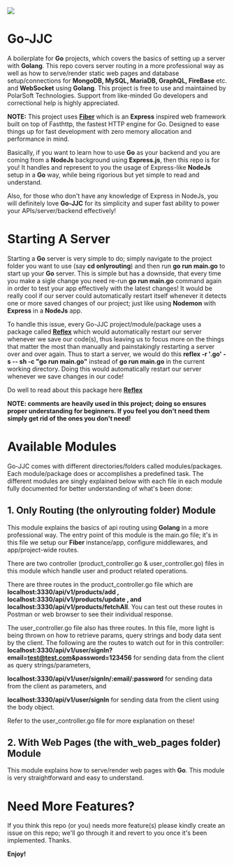 <img src="https://repository-images.githubusercontent.com/316869493/7503e080-4c38-11eb-8ae1-7a32ac35a9ce">

# Go-JJC
A boilerplate for **Go** projects, which covers the basics of setting up a server with **Golang**. This repo covers server routing in a more professional way as well as how to serve/render static web pages and database setup/connections for **MongoDB, MySQL, MariaDB, GraphQL, FireBase** etc. and **WebSocket** using **Golang**. This project is free to use and maintained by PolarSoft Technologies. Support from like-minded Go developers and correctional help is highly appreciated.

**NOTE:**
This project uses **<a href="https://docs.gofiber.io/">Fiber</a>** which is an **Express** inspired web framework built on top of Fasthttp, the fastest HTTP engine for Go. Designed to ease things up for fast development with zero memory allocation and performance in mind.

Basically, if you want to learn how to use **Go** as your backend and you are coming from a **NodeJs** background using **Express.js**, then this repo is for you! It handles and represent to you the usage of Express-like **NodeJs** setup in a **Go** way, while being rigorious but yet simple to read and understand.

Also, for those who don't have any knowledge of Express in NodeJs, you will definitely love **Go-JJC** for its simplicity and super fast ability to power your APIs/server/backend effectively!


# Starting A Server
Starting a **Go** server is very simple to do; simply navigate to the project folder you want to use (say **cd onlyrouting**) and then run **go run main.go** to start up your **Go** server. This is simple but has a downside, that every time you make a sigle change you need re-run **go run main.go** command again in order to test your app effectively with the latest changes! 
It would be really cool if our server could automatically restart itself whenever it detects one or more saved changes of our project; just like using **Nodemon** with **Express** in a **NodeJs** app.

To handle this issue, every Go-JJC project/module/package uses a package called **<a href="https://github.com/cespare/reflex">Reflex</a>** which would automatically restart our server whenever we save our code(s), thus leaving us to focus more on the things that matter the most than manually and painstakingly restarting a server over and over again.
Thus to start a server, we would do this **reflex -r '\.go' -s -- sh -c "go run main.go"** instead of **go run main.go** in the current working directory.
Doing this would automatically restart our server whenever we save changes in our code! 


Do well to read about this package here **<a href="https://github.com/cespare/reflex">Reflex</a>**

**NOTE: comments are heavily used in this project; doing so ensures proper understanding for beginners. If you feel you don't need them simply get rid of the ones you don't need!**

# Available Modules
Go-JJC comes with different directories/folders called modules/packages. Each module/package does or accomplishes a predefined task. The different modules are singly explained below with each file in each module fully documented for better understanding of what's been done:

## 1. Only Routing (the onlyrouting folder) Module
This module explains the basics of api routing using **Golang** in a more professional way. The entry point of this module is the main.go file; it's in this file we setup our **Fiber** instance/app, configure middlewares, and app/project-wide routes.

There are two controller (product_controller.go & user_controller.go) files in this module which handle user and product related operations.

There are three routes in the product_controller.go file which are
**localhost:3330/api/v1/products/add , localhost:3330/api/v1/products/update , and localhost:3330/api/v1/products/fetchAll**. You can test out these routes in Postman or web browser to see their individual response.

The user_controller.go file also has three routes. In this file, more light is being thrown on how to retrieve params, query strings and body data sent by the client. The following are the routes to watch out for in this controller:
**localhost:3330/api/v1/user/signIn?email=test@test.com&password=123456** for sending data from the client as query strings/parameters,

**localhost:3330/api/v1/user/signIn/:email/:password** for sending data from the client as parameters, and

**localhost:3330/api/v1/user/signIn** for sending data from the client using the body object. 

Refer to the user_controller.go file for more explanation on these!

## 2. With Web Pages (the with_web_pages folder) Module
This module explains how to serve/render web pages with **Go**. This module is very straightforward and easy to understand.


# Need More Features?
If you think this repo (or you) needs more feature(s) please kindly create an issue on this repo; we'll go through it and revert to you once it's been implemented. Thanks.

**Enjoy!**
